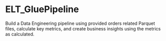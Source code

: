 # ELT_GluePipeline
 Build a Data Engineering pipeline using provided orders related Parquet files, calculate key metrics, and create business insights using the metrics as calculated.
